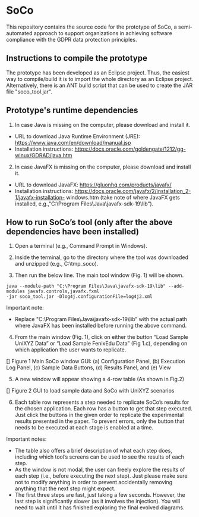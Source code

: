 # SoCo
This repository contains the source code for the prototype of SoCo, a semi-automated approach to support organizations in achieving software compliance with the GDPR data protection principles.

Instructions to compile the prototype
----------------------

The prototype has been developed as an Eclipse project. Thus, the easiest way to compile/build it is to import the whole directory as an Eclipse project. Alternatively, there is an ANT build script that can be used to create the JAR file "soco_tool.jar".

Prototype's runtime dependencies
----------------------

1.	In case Java is missing on the computer, please download and install it.
-	URL to download Java Runtime Environment (JRE): https://www.java.com/en/download/manual.jsp
-	Installation instructions: https://docs.oracle.com/goldengate/1212/gg-winux/GDRAD/java.htm

2.	In case JavaFX is missing on the computer, please download and install it.
-	URL to download JavaFX: https://gluonhq.com/products/javafx/
-	Installation instructions: https://docs.oracle.com/javafx/2/installation_2-1/javafx-installation- windows.htm (take note of where JavaFX gets installed, e.g.,"C:\Program Files\Java\javafx-sdk-19\lib”).

How to run SoCo’s tool (only after the above dependencies have been installed)
----------------------
1.	Open a terminal (e.g., Command Prompt in Windows).

2.	Inside the terminal, go to the directory where the tool was downloaded and unzipped (e.g., C:\tmp_soco).

3.	Then run the below line. The main tool window (Fig. 1) will be shown.

```
java --module-path "C:\Program Files\Java\javafx-sdk-19\lib" --add-modules javafx.controls,javafx.fxml
-jar soco_tool.jar -Dlog4j.configurationFile=log4j2.xml
```

Important note:
-	Replace "C:\Program Files\Java\javafx-sdk-19\lib” with the actual path where JavaFX has been installed before running the above command.

4.	From the main window (Fig. 1), click on either the button “Load Sample UniXYZ Data” or “Load Sample FenixEdu Data” (Fig 1.c), depending on which application the user wants to replicate.

[]
Figure 1 Main SoCo window GUI: (a) Configuration Panel, (b) Execution Log Panel, (c) Sample Data Buttons, (d) Results Panel, and (e) View
 
5.	A new window will appear showing a 4-row table (As shown in Fig.2)

[]
Figure 2 GUI to load sample data and SoCo with UniXYZ scenarios


6.	Each table row represents a step needed to replicate SoCo’s results for the chosen application. Each row has a button to get that step executed. Just click the buttons in the given order to replicate the experimental results presented in the paper. To prevent errors, only the button that needs to be executed at each stage is enabled at a time.

Important notes:
-	The table also offers a brief description of what each step does, including which tool’s screens can be used to see the results of each step.
-	As the window is not modal, the user can freely explore the results of each step (i.e., before executing the next step). Just please make sure not to modify anything in order to prevent accidentally removing anything that the next step might expect.
-	The first three steps are fast, just taking a few seconds. However, the last step is significantly slower (as it involves the injection). You will need to wait until it has finished exploring the final evolved diagrams.

